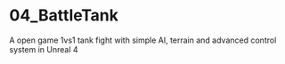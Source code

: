# 04_BattleTank
A open game 1vs1 tank fight with simple AI, terrain and advanced control system in Unreal 4
